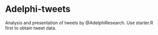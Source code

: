 # Adelphi-tweets

Analysis and presentation of tweets by @AdelphiResearch.  Use starter.R first to obtain tweet data.
